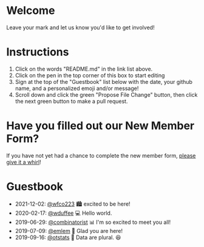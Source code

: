 # Welcome
Leave your mark and let us know you'd like to get involved!

# Instructions
1. Click on the words "README.md" in the link list above. 
1. Click on the pen in the top corner of this box to start editing
1. Sign at the top of the "Guestbook" list below with the date, your github name, and a personalized emoji and/or message!
1. Scroll down and click the green "Propose File Change" button, then click the next green button to make a pull request.

# Have you filled out our New Member Form?
If you have not yet had a chance to complete the new member form, [please give it a whirl](https://forms.gle/1wHGfvGnxYQMxezY8)!

# Guestbook
- 2021-12-02: [@wfco223](https://github.com/wfco223) :cityscape: excited to be here!
- 2020-02-17: [@wduffee](https://github.com/wduffee) 💻  Hello world.
- 2019-06-29: [@combinatorist](https://github.com/combinatorist) :bar_chart: I'm so excited to meet you all!
- 2019-07-09: [@emlem](https://github.com/rian501) :rice_scene:  Glad you are here!
- 2019-09-16: [@otstats](https://github.com/otstats) :game_die: Data are plural. :satisfied:

[emoji]: https://gist.github.com/rxaviers/7360908
